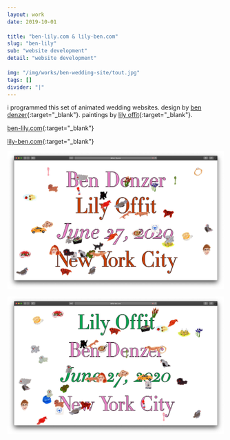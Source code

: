 ```yaml
---
layout: work
date: 2019-10-01

title: "ben-lily.com & lily-ben.com"
slug: "ben-lily"
sub: "website development"
detail: "website development"

img: "/img/works/ben-wedding-site/tout.jpg"
tags: []
divider: "|"
---
```


i programmed this set of animated wedding websites. design by [ben denzer](https://bendenzer.com/){:target="_blank"}. paintings by [lily offit](https://cargocollective.com/lilyoffit){:target="_blank"}.

[ben-lily.com](https://ben-lily.com){:target="_blank"}

[lily-ben.com](https://lily-ben.com){:target="_blank"}

![ben website](/img/works/ben-wedding-site/ben.jpg)

![ben website](/img/works/ben-wedding-site/lily.jpg)

